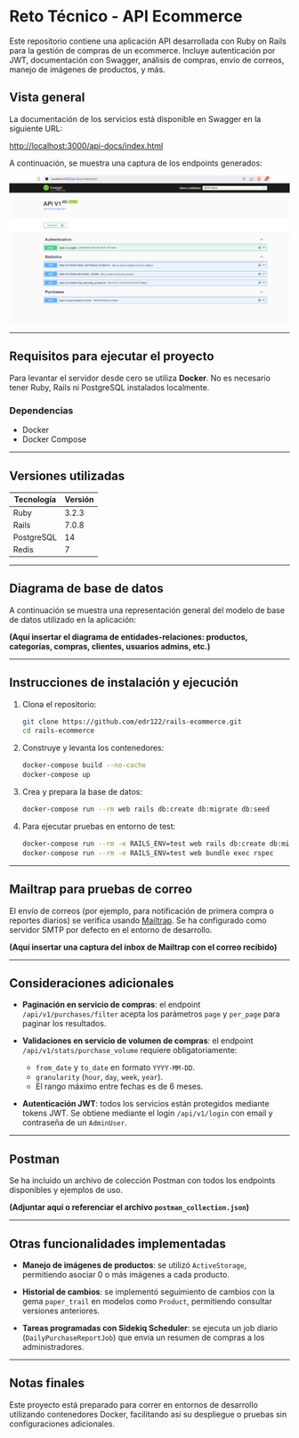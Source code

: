 # Reto Técnico - API Ecommerce

Este repositorio contiene una aplicación API desarrollada con Ruby on Rails para la gestión de compras de un ecommerce. Incluye autenticación por JWT, documentación con Swagger, análisis de compras, envío de correos, manejo de imágenes de productos, y más.

## Vista general

La documentación de los servicios está disponible en Swagger en la siguiente URL:

[http://localhost:3000/api-docs/index.html](http://localhost:3000/api-docs/index.html)

A continuación, se muestra una captura de los endpoints generados:

![](img_swagger.png)

---

## Requisitos para ejecutar el proyecto

Para levantar el servidor desde cero se utiliza **Docker**. No es necesario tener Ruby, Rails ni PostgreSQL instalados localmente.

### Dependencias

* Docker
* Docker Compose

---

## Versiones utilizadas

| Tecnología | Versión                |
| ---------- | ---------------------- |
| Ruby       | 3.2.3                  |
| Rails      | 7.0.8                  |
| PostgreSQL | 14                     |
| Redis      | 7                      |

---

## Diagrama de base de datos

A continuación se muestra una representación general del modelo de base de datos utilizado en la aplicación:

**(Aquí insertar el diagrama de entidades-relaciones: productos, categorías, compras, clientes, usuarios admins, etc.)**

---

## Instrucciones de instalación y ejecución

1. Clona el repositorio:

   ```bash
   git clone https://github.com/edr122/rails-ecommerce.git
   cd rails-ecommerce
   ```

2. Construye y levanta los contenedores:

   ```bash
   docker-compose build --no-cache
   docker-compose up
   ```

3. Crea y prepara la base de datos:

   ```bash
   docker-compose run --rm web rails db:create db:migrate db:seed
   ```

4. Para ejecutar pruebas en entorno de test:

   ```bash
   docker-compose run --rm -e RAILS_ENV=test web rails db:create db:migrate db:seed
   docker-compose run --rm -e RAILS_ENV=test web bundle exec rspec
   ```

---

## Mailtrap para pruebas de correo

El envío de correos (por ejemplo, para notificación de primera compra o reportes diarios) se verifica usando [Mailtrap](https://mailtrap.io). Se ha configurado como servidor SMTP por defecto en el entorno de desarrollo.

**(Aquí insertar una captura del inbox de Mailtrap con el correo recibido)**

---

## Consideraciones adicionales

* **Paginación en servicio de compras**: el endpoint `/api/v1/purchases/filter` acepta los parámetros `page` y `per_page` para paginar los resultados.

* **Validaciones en servicio de volumen de compras**: el endpoint `/api/v1/stats/purchase_volume` requiere obligatoriamente:

  * `from_date` y `to_date` en formato `YYYY-MM-DD`.
  * `granularity` (`hour`, `day`, `week`, `year`).
  * El rango máximo entre fechas es de 6 meses.

* **Autenticación JWT**: todos los servicios están protegidos mediante tokens JWT. Se obtiene mediante el login `/api/v1/login` con email y contraseña de un `AdminUser`.

---

## Postman

Se ha incluido un archivo de colección Postman con todos los endpoints disponibles y ejemplos de uso.

**(Adjuntar aquí o referenciar el archivo `postman_collection.json`)**

---

## Otras funcionalidades implementadas

* **Manejo de imágenes de productos**: se utilizó `ActiveStorage`, permitiendo asociar 0 o más imágenes a cada producto.

* **Historial de cambios**: se implementó seguimiento de cambios con la gema `paper_trail` en modelos como `Product`, permitiendo consultar versiones anteriores.

* **Tareas programadas con Sidekiq Scheduler**: se ejecuta un job diario (`DailyPurchaseReportJob`) que envía un resumen de compras a los administradores.

---

## Notas finales

Este proyecto está preparado para correr en entornos de desarrollo utilizando contenedores Docker, facilitando así su despliegue o pruebas sin configuraciones adicionales.

